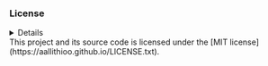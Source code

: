 ### License
<details>&lt;&gt;Hello!&lt;/License&gt;</details>
This project and its source code is licensed under the [MIT license](https://aallithioo.github.io/LICENSE.txt).
